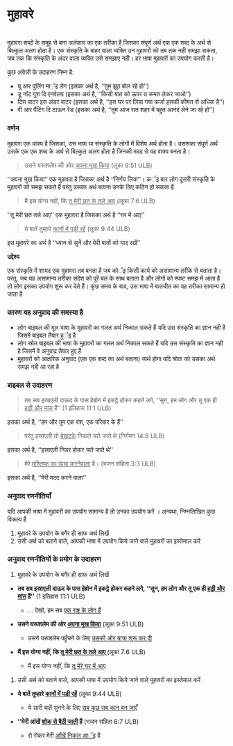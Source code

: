 # मुहावरे

 #

मुहावरा शब्दों के समूह से बना अलंकार का एक तरीका है जिसका संपूर्ण अर्थ एक एक शब्द के अर्थ से बिल्कुल अलग होता है। एक संस्कृति के बाहर वाला व्यक्ति उन मुहावरों को तब तक नही समझा सकता, जब तक कि संस्कृति के अंदर वाला व्यक्ति उसे समझाए नही। हर भाषा मुहावरों का उपयोग करती है।

कुछ अंग्रेजी के उदाहरण निम्न है:

* यू आर पुलिंग मार्इ लेग (इसका अर्थ है, ‘‘तुम झूठ बोल रहे हो’’)
* डू नॉट पुश दि एनवेलप (इसका अर्थ है, ‘‘किसी बात को ऊपर त कमत लेकर जाओ’’)
* दिस वाटर इस अंडर वाटर (इसका अर्थ है, ‘‘इस घर पर लिया गया कर्जा इसकी कीमत से अधिक है’’)
* वी आर पैंटिंग दि टाऊन रेड (इसका अर्थ है, ‘‘तुम आज रात शहर में बहुत आनंद लेने जा रहे हो’’)

### वर्णन

मुहावरा एक वाक्य है जिसका, उस भाषा या संस्कृति के लोगों में विशेष अर्थ होता है। उससका संपूर्ण अर्थ उसके एक एक शब्द के अर्थ से बिल्कुल अलग होता है जिनकी मदद से वह वाक्य बनता है।

> उसने यरूशलेम की ओर <u>अपना मुख किया</u> (लूका 9:51 ULB)

‘‘अपना मुख किया’’ एक मुहावरा है जिसका अर्थ है ‘‘निर्णय लिया’’। कर्इ बार लोग दूसरी संस्कृति के मुहावरों को समझ सकते हैं परंतु उसका अर्थ बताना उनके लिए कठिन हो सकता है

>मैं इस योग्य नहीं, कि <u>तू मेरी छत के तले आए </u> (लूका 7:6 ULB)

‘‘तू मेरी छत तले आए’’ एक मुहावरा है जिसका अर्थ है ‘‘घर में आए’’

>ये बातें तुम्हारे <u>कानों में पड़ी रहें</u> (लूका 9:44 ULB)

इस मुहावरे का अर्थ है ‘‘ध्यान से सुनें और मेरी बातों को याद रखें’’

**उद्देश्य** 

एक संस्कृति में शायद एक मुहावरा तब बनता है जब कोर्इ किसी कार्य को असामान्य तरीके से बताता है। परंतु, जब यह असामान्य तरीका संदेश को पूरे बल के साथ बताता है और लोगों को स्पष्ट समझ में आता है तो लोग इसका उपयोग शुरू कर देते हैं। कुछ समय के बाद, उस भाषा में बातचीत का यह तरीका सामान्य हो जाता है

### कारण यह अनुवाद की समस्या है

* लोग बाइबल की मूल भाषा के मुहावरों का गलत अर्थ निकाल सकते हैं यदि उस संस्कृति का ज्ञान नही है जिसमें बाइबल तैयार हुर्इ है
* लोग स्रोत बाइबल की भाषा के मुहावरों का गलत अर्थ निकाल सकते हैं यदि उस संस्कृति का ज्ञान नही है जिसमें वे अनुवाद तैयार हुए हैं
* मुहावरों को आक्षरिक अनुवाद (एक एक शब्द का अर्थ बताना) व्यर्थ होगा यदि श्रोता को उसका अर्थ समझ नही आ रहा है

### बाइबल से उदाहरण

> तब सब इस्राएली दाऊद के पास हेब्रोन में इकट्ठे होकर कहने लगे, ‘‘सुन, हम लोग और तू एक ही <u>हड्डी और मांस</u> हैं’’ (1 इतिहास 11:1 ULB)

इसका अर्थ है, ‘‘हम और तुम एक वंश, एक परिवार के हैं’’

>परंतु इस्राएली तो <u>बेखटके</u> निकले चले जाते थे (निर्गमन 14:8 ULB)

इसका अर्थ है, ‘‘इस्राएली निडर होकर चले जाते थे’’

> मेरे <u>मस्तिष्क का ऊंचा करनेवाला</u> है। (भजन संहिता 3:3 ULB)

इसका अर्थ है, ‘‘मेरी मदद करने वाला’’

### अनुवाद रणनीतियाँ

यदि आपकी भाषा में मुहावरों का उपयोग सामान्य है तो उनका उपयोग करें । अन्यथा, निम्नलिखित कुछ विकल्प हैं

1. मुहावरे के उपयोग के बगैर ही साफ अर्थ लिखें 
1. उसी अर्थ को बताने वाले, आपकी भाषा में उपयोग किये जाने वाले मुहावरों का इस्तेमाल करें

### अनुवाद रणनीतियों के प्रयोग के उदाहरण

1. मुहावरे के उपयोग के बगैर ही साफ अर्थ लिखें

* **तब सब इस्राएली दाऊद के पास हेब्रोन में इकट्ठे होकर कहने लगे, ‘‘सुन, हम लोग और तू एक ही <u>हड्डी और मांस</u> हैं’’** (1 इतिहास 11:1 ULB)

	* ... देखो, हम सब <u>एक राष्ट्र के लोग हैं</u>

* **उसने यरूशलेम की ओर <u>अपना मुख किया</u>** (लूका 9:51 ULB)

	* उसने यरूशलेम पहुँचने के लिए <u>उसकी ओर यात्रा शुरू कर दी</u>

* **मैं इस योग्य नहीं, कि <u>तू मेरी छत के तले आए </u>** (लूका 7:6 ULB)

	* मैं इस योग्य नहीं, कि <u>तू मेरे घर में आए</u>

1. उसी अर्थ को बताने वाले, आपकी भाषा में उपयोग किये जाने वाले मुहावरों का इस्तेमाल करें

* **ये बातें तुम्हारे <u>कानों में पड़ी रहें</u>** (लूका 9:44 ULB)

	* ये सारी बातें सुनने के लिए <u>सब कुछ सब कान बन जाएँ</u>

* **’’मेरी आंखें <u>शोक से बैठी जाती</u> हैं** (भजन संहिता 6:7 ULB)

	* रो रोकर मेरी <u>आँखें निकल आर्इ</u> हैं
